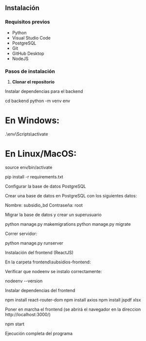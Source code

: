 ## Instalación

### Requisitos previos

- Python
- Visual Studio Code
- PostgreSQL
- Git
- GitHub Desktop
- NodeJS

### Pasos de instalación

1. **Clonar el repositorio**

Instalar dependencias para el backend

cd backend
python -m venv env
# En Windows:
.\env\Scripts\activate
# En Linux/MacOS:
source env/bin/activate

pip install -r requirements.txt

Configurar la base de datos PostgreSQL

Crear una base de datos en PostgreSQL con los siguientes datos:

Nombre: subsidio_bd
Contraseña: root

Migrar la base de datos y crear un superusuario

python manage.py makemigrations
python manage.py migrate

Correr servidor:

  python manage.py runserver

Instalación del frontend (ReactJS)

En la carpeta frontend\subsidios-frontend:

Verificar que nodeenv se instalo correctamente:

  nodeenv --version

Instalar dependencias del frontend

npm install react-router-dom
npm install axios
npm install jspdf xlsx

Poner en marcha el frontend (se abrirá el navegador en la direccion http://localhost:3000/)

npm start

Ejecución completa del programa
